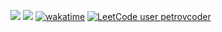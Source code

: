 
<!-- - 👋 Hi, I’m @kkk-petrov
- 👀 I’m interested in ...
- 🌱 I’m currently learning ...
- 💞️ I’m looking to collaborate on ...
- 📫 How to reach me ...
 -->

![](https://img.shields.io/static/v1?label=&message=TypeScript&color=grey&style=flat&logo=typescript)
![](https://img.shields.io/static/v1?label=&message=Rust&color=grey&style=flat&logo=rust)
[![wakatime](https://wakatime.com/badge/user/2c23a4bd-db65-472a-b556-f2962f0d4406.svg?style=flat)](https://wakatime.com/@2c23a4bd-db65-472a-b556-f2962f0d4406) 
[![LeetCode user petrovcoder](https://img.shields.io/badge/dynamic/json?style=flat-square&labelColor=black&color=%23ffa116&label=&query=solved&url=https%3A%2F%2Fbadge.xyli.tech/%2Fapi%2Fusers%2Fpetrovcoder&logo=leetcode&logoColor=yellow)](https://leetcode.com/petrovcoder/)



